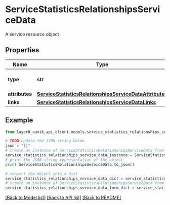 # ServiceStatisticsRelationshipsServiceData

A service resource object

## Properties
Name | Type | Description | Notes
------------ | ------------- | ------------- | -------------
**type** | **str** | The entity type for a service | [optional] 
**attributes** | [**ServiceStatisticsRelationshipsServiceDataAttributes**](ServiceStatisticsRelationshipsServiceDataAttributes.md) |  | [optional] 
**links** | [**ServiceStatisticsRelationshipsServiceDataLinks**](ServiceStatisticsRelationshipsServiceDataLinks.md) |  | [optional] 

## Example

```python
from layer8_auvik_api_client.models.service_statistics_relationships_service_data import ServiceStatisticsRelationshipsServiceData

# TODO update the JSON string below
json = "{}"
# create an instance of ServiceStatisticsRelationshipsServiceData from a JSON string
service_statistics_relationships_service_data_instance = ServiceStatisticsRelationshipsServiceData.from_json(json)
# print the JSON string representation of the object
print ServiceStatisticsRelationshipsServiceData.to_json()

# convert the object into a dict
service_statistics_relationships_service_data_dict = service_statistics_relationships_service_data_instance.to_dict()
# create an instance of ServiceStatisticsRelationshipsServiceData from a dict
service_statistics_relationships_service_data_form_dict = service_statistics_relationships_service_data.from_dict(service_statistics_relationships_service_data_dict)
```
[[Back to Model list]](../README.md#documentation-for-models) [[Back to API list]](../README.md#documentation-for-api-endpoints) [[Back to README]](../README.md)


